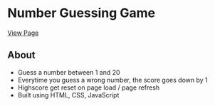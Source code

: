 # Number Guessing Game

[View Page](https://amrdesai.github.io/number-guessing-game/)

## About

-   Guess a number between 1 and 20
-   Everytime you guess a wrong number, the score goes down by 1
-   Highscore get reset on page load / page refresh
-   Built using HTML, CSS, JavaScript
